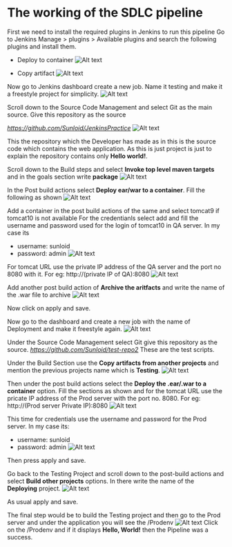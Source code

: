 # The working of the SDLC pipeline

First we need to install the required plugins in Jenkins to run this pipeline 
Go to Jenkins Manage > plugins > Available plugins and search the following plugins and install them. 

- Deploy to container
![Alt text](<s11.png>)

- Copy artifact
![Alt text](<s12.png>)

Now go to Jenkins dashboard create a new job. Name it testing and make it a freestyle project for simplicity.
![Alt text](<s13.png>) 

Scroll down to the Source Code Management and select Git as the main source. Give this repository as the source 

*https://github.com/Sunloid/JenkinsPractice*
![Alt text](<s14.png>)

This the repository which the Developer has made as in this is the source code which contains the web application.
As this is just project is just to explain the repository contains only **Hello world!**.

Scroll down to the Build steps and select **Invoke top level maven targets** and in the goals section write **package**
![Alt text](<s15.png>) 

In the Post build actions select **Deploy ear/war to a container**.
Fill the following as shown 
![Alt text](<s16.png>)

Add a container in the post build actions of the same and select tomcat9 if tomcat10 is not available 
For the credentianls select add and fill the username and password used for the login of tomcat10 in QA server. In my case its 
- username: sunloid
- password: admin
![Alt text](<s17.png>)

For tomcat URL use the private IP address of the QA server and the port no 8080 with it. For eg: 
http://(private IP of QA):8080
![Alt text](<s18.png>)

Add another post build action of **Archive the aritfacts** and write the name of the .war file to archive 
![Alt text](<s19.png>)

Now click on apply and save. 

Now go to the dashboard and create a new job with the name of Deployment and make it freestyle again. 
![Alt text](<s20.png>)

Under the Source Code Management select Git give this repository as the source. 
*https://github.com/Sunloid/test-repo2*
These are the test scripts. 

Under the Build Section use the **Copy artifacts from another projects** and mention the previous projects name which is **Testing**. 
![Alt text](<s21.png>)

Then under the post build actions select the **Deploy the .ear/.war to a container** option. 
Fill the sections as shown and for the tomcat URL use the pricate IP address of the Prod server with the port no. 8080. For eg: http://(Prod server Private IP):8080
![Alt text](<s22.png>)

This time for credentials use the username and password for the Prod server. In my case its: 
- username: sunloid
- password: admin
![Alt text](<s23.png>)

Then press apply and save. 

Go back to the Testing Project and scroll down to the post-build actions and select **Build other projects** options. In there write the name of the **Deploying** project.
![Alt text](<s24.png>)

As usual apply and save. 

The final step would be to build the Testing project and then go to the Prod server and under the application you will see the /Prodenv 
![Alt text](<s25.png>)
Click on the /Prodenv and if it displays **Hello, World!** then the Pipeline was a success. 